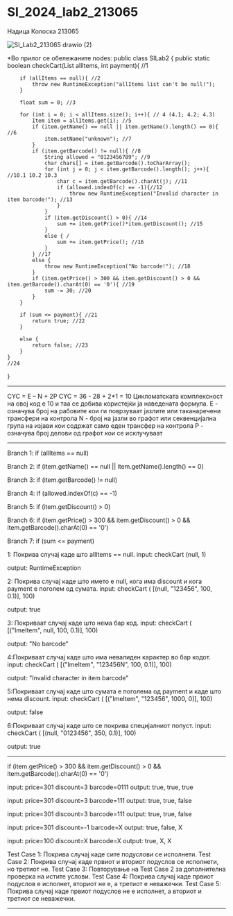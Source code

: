 # SI_2024_lab2_213065

Надица Колоска 213065

![SI_Lab2_213065 drawio (2)](https://github.com/nadd17/SI_2024_lab2_213065/assets/93904427/7e954c0f-800f-423e-9ae7-c22c555fde16)

*Во прилог се обележаните nodes: 
public class SILab2 {
    public static boolean checkCart(List<Item> allItems, int payment){ //1
        
        if (allItems == null){ //2
            throw new RuntimeException("allItems list can't be null!");
        }

        float sum = 0; //3

        for (int i = 0; i < allItems.size(); i++){ // 4 (4.1; 4.2; 4.3)
            Item item = allItems.get(i); //5
            if (item.getName() == null || item.getName().length() == 0){ //6
                item.setName("unknown"); //7
            }
            if (item.getBarcode() != null){ //8
                String allowed = "0123456789"; //9
                char chars[] = item.getBarcode().toCharArray();
                for (int j = 0; j < item.getBarcode().length(); j++){ //10.1 10.2 10.3
                    char c = item.getBarcode().charAt(j); //11
                    if (allowed.indexOf(c) == -1){//12
                        throw new RuntimeException("Invalid character in item barcode!"); //13
                    }
                }
                if (item.getDiscount() > 0){ //14
                    sum += item.getPrice()*item.getDiscount(); //15
                }
                else { /
                    sum += item.getPrice(); //16
                }
            } //17
            else {
                throw new RuntimeException("No barcode!"); //18
            }
            if (item.getPrice() > 300 && item.getDiscount() > 0 && item.getBarcode().charAt(0) == '0'){ //19
                sum -= 30; //20
            }
        }

        if (sum <= payment){ //21
            return true; //22
        }

        else {
            return false; //23
        }
    }
    //24
}

------------------------------------------
CYC = E – N + 2P CYC =  36 - 28 + 2*1 = 10
Цикломатската комплексност на овој код е 10 и таа се добива користејќи ја наведената формула.
Е -  означува број на рабовите кои ги поврзуваат јазлите или таканаречени трансфери на контрола
N - број на јазли во графот или секвенцијална група на изјави кои содржат само еден трансфер на контрола
P -  означува број делови од графот кои се исклучуваат

-----------------------------------
Branch 1: if (allItems == null)

Branch 2: if (item.getName() == null || item.getName().length() == 0)

Branch 3: if (item.getBarcode() != null)

Branch 4: if (allowed.indexOf(c) == -1)

Branch 5: if (item.getDiscount() > 0)

Branch 6: if (item.getPrice() > 300 && item.getDiscount() > 0 && item.getBarcode().charAt(0) == '0')

Branch 7: if (sum <= payment)

1: Покрива случај каде што allItems == null.
input: checkCart (null, 1)

output: RuntimeException

2: Покрива случај каде што името е null, кога има discount и кога payment е поголем од сумата.
input: checkCart ( [(null, "123456", 100, 0.1)], 100)

output: true

3: Покриваат случај каде што нема бар код.
input: checkCart ( [("ImeItem", null, 100, 0.1)], 100)

output: "No barcode"

4:Покриваат случај каде што има невалиден карактер во бар кодот.
input: checkCart ( [("ImeItem", "123456N", 100, 0.1)], 100)

output: "Invalid character in item barcode"

5:Покриваат случај каде што сумата е поголема од payment и каде што нема discount.
input: checkCart ( [("ImeItem", "123456", 1000, 0)], 100)

output: false

6:Покриваат случај каде што се покрива специјалниот попуст.
input: checkCart ( [(null, "0123456", 350, 0.1)], 100)

output: true

-------------------------------------------

if (item.getPrice() > 300 && item.getDiscount() > 0 && item.getBarcode().charAt(0) == '0')

input: price=301 discount=3 barcode=0111
output: true, true, true

input: price=301 discount=3 barcode=111
output: true, true, false

input: price=301 discount=3 barcode=111
output: true, true, false

input: price=301 discount=-1 barcode=X
output: true, false, X

input: price=100 discount=X barcode=X
output: true, X, X

Test Case 1: Покрива случај каде сите подуслови се исполнети.
Test Case 2: Покрива случај каде првиот и вториот подуслов се исполнети, но третиот не.
Test Case 3: Повторување на Test Case 2 за дополнителна проверка на истите услови.
Test Case 4: Покрива случај каде првиот подуслов е исполнет, вториот не е, а третиот е неважечки.
Test Case 5: Покрива случај каде првиот подуслов не е исполнет, а вториот и третиот се неважечки.

---------------------------------------------------------
